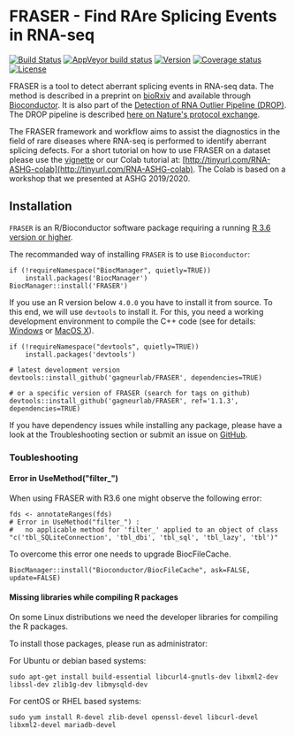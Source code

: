 # FRASER - Find RAre Splicing Events in RNA-seq

[![Build Status](https://travis-ci.com/c-mertes/FRASER.svg?branch=master)](https://travis-ci.com/c-mertes/FRASER)
[![AppVeyor build status](https://ci.appveyor.com/api/projects/status/371x22cn6fipu7bw/branch/master?svg=true)](https://ci.appveyor.com/project/c-mertes/fraser/branch/master)
[![Version](https://img.shields.io/github/v/release/c-mertes/FRASER)](https://github.com/c-mertes/FRASER/releases)
[![Coverage status](https://codecov.io/gh/c-mertes/FRASER/branch/master/graph/badge.svg)](https://codecov.io/github/c-mertes/FRASER/branch/master)
[![License](https://img.shields.io/github/license/mashape/apistatus.svg?maxAge=2592000)](https://github.com/c-mertes/FRASER/blob/master/LICENSE)

FRASER is a tool to detect aberrant splicing events in RNA-seq data. The method is described in a preprint on [bioRxiv](https://www.biorxiv.org/content/10.1101/2019.12.18.866830v1) and available through [Bioconductor](http://bioconductor.org/packages/release/bioc/html/FRASER.html). It is also part of the [Detection of RNA Outlier Pipeline (DROP)](https://github.com/gagneurlab/drop). The DROP pipeline is described [here on Nature's protocol exchange](https://doi.org/10.21203/rs.2.19080/v1).
                                                                             
The FRASER framework and workflow aims to assist the diagnostics in the field of rare diseases where RNA-seq is performed to identify aberrant splicing defects. For a short tutorial on how to use FRASER on a dataset please use the [vignette](http://bioconductor.org/packages/release/bioc/vignettes/FRASER/inst/doc/FRASER.pdf) or our Colab tutorial at: [http://tinyurl.com/RNA-ASHG-colab](http://tinyurl.com/RNA-ASHG-colab). The Colab is based on a workshop that we presented at ASHG 2019/2020.

## Installation

`FRASER` is an R/Bioconductor software package requiring a running 
[R 3.6 version or higher](https://cran.r-project.org/).

The recommanded way of installing `FRASER` is to use `Bioconductor`:
```
if (!requireNamespace("BiocManager", quietly=TRUE))
    install.packages('BiocManager')
BiocManager::install('FRASER')
```

If you use an R version below `4.0.0` you have to install it from source. 
To this end, we will use `devtools` to install it. For this, you need a 
working development environment to compile the C++ code (see for 
details: [Windows](https://cran.r-project.org/bin/windows/Rtools/)
or [MacOS X](https://cran.r-project.org/bin/macosx/tools/)).

```
if (!requireNamespace("devtools", quietly=TRUE))
    install.packages('devtools')

# latest development version
devtools::install_github('gagneurlab/FRASER', dependencies=TRUE)

# or a specific version of FRASER (search for tags on github)
devtools::install_github('gagneurlab/FRASER', ref='1.1.3', dependencies=TRUE)
```

If you have dependency issues while installing any package, please have a look
at the Troubleshooting section or submit an issue on 
[GitHub](https://github.com/gagneurlab/FRASER/issues).


### Toubleshooting

#### Error in UseMethod("filter_")
When using FRASER with R3.6 one might observe the following error:

```
fds <- annotateRanges(fds)
# Error in UseMethod("filter_") :
#   no applicable method for 'filter_' applied to an object of class "c('tbl_SQLiteConnection', 'tbl_dbi', 'tbl_sql', 'tbl_lazy', 'tbl')"
```

To overcome this error one needs to upgrade BiocFileCache.

```
BiocManager::install("Bioconductor/BiocFileCache", ask=FALSE, update=FALSE)
```

#### Missing libraries while compiling R packages

On some Linux distributions we need the developer libraries for compiling the R packages.

To install those packages, please run as administrator: 

For Ubuntu or debian based systems:
```
sudo apt-get install build-essential libcurl4-gnutls-dev libxml2-dev libssl-dev zlib1g-dev libmysqld-dev
```

For centOS or RHEL based systems:
```
sudo yum install R-devel zlib-devel openssl-devel libcurl-devel libxml2-devel mariadb-devel
```
